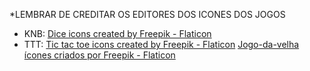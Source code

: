 *LEMBRAR DE CREDITAR OS EDITORES DOS ICONES DOS JOGOS
* KNB: <a href="https://www.flaticon.com/free-icons/dice" title="dice icons">Dice icons created by Freepik - Flaticon</a>
* TTT: <a href="https://www.flaticon.com/free-icons/tic-tac-toe" title="tic tac toe icons">Tic tac toe icons created by Freepik - Flaticon</a>
<a href="https://www.flaticon.com/br/icones-gratis/jogo-da-velha" title="jogo-da-velha ícones">Jogo-da-velha ícones criados por Freepik - Flaticon</a>
